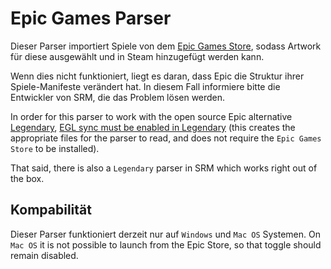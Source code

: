 # Epic Games Parser

Dieser Parser importiert Spiele von dem [Epic Games Store](https://store.epicgames.com/en-US/), sodass Artwork für diese ausgewählt und in Steam hinzugefügt werden kann.

Wenn dies nicht funktioniert, liegt es daran, dass Epic die Struktur ihrer Spiele-Manifeste verändert hat. In diesem Fall informiere bitte die Entwickler von SRM, die das Problem lösen werden.

In order for this parser to work with the open source Epic alternative [Legendary](https://github.com/derrod/legendary), [EGL sync must be enabled in Legendary](https://github.com/derrod/legendary/discussions/276#discussioncomment-709748) (this creates the appropriate files for the parser to read, and does not require the `Epic Games Store` to be installed).

That said, there is also a `Legendary` parser in SRM which works right out of the box.

## Kompabilität
Dieser Parser funktioniert derzeit nur auf `Windows` und `Mac OS` Systemen. On `Mac OS` it is not possible to launch from the Epic Store, so that toggle should remain disabled.

